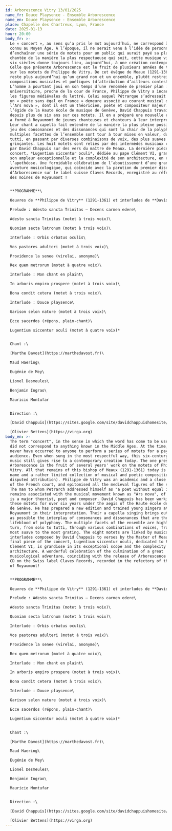 ```yaml
---
id: Arborescence Vitry 13/01/2025
name_fr: Douce Playsence - Ensemble Arborescence
name_en: Douce Playsence - Ensemble Arborescence
place: Chapelle des Chartreux, Lyon, France
date: 2025-01-13
hour: 20:00
body_fr: >-
  Le « concert », au sens qu’a pris le mot aujourd’hui, ne correspond à rien de
  connu au Moyen Âge. À l’époque, il ne serait venu à l’idée de personne
  d’enchaîner une série de motets pour un public qui aurait payé sa place. Même
  chantée de la manière la plus respectueuse qui soit, cette musique vieille de
  six siècles donne toujours lieu, aujourd’hui, à une création contemporaine.
  Celle que présente Arborescence est le fruit de plusieurs années de travail
  sur les motets de Philippe de Vitry. De cet évêque de Meaux (1291-1361), il ne
  reste plus aujourd’hui qu’un grand nom et un ensemble, plutôt restreint, de
  compositions musicales et poétiques (d’attribution d’ailleurs contestée).
  L’homme a pourtant joui en son temps d’une renommée de premier plan :
  universitaire, proche de la cour de France, Philippe de Vitry a incarné toutes
  les figures médiévales du lettré. Celui auquel Pétrarque s’adressait comme à
  un « poète sans égal en France » demeure associé au courant musical dit de «
  l’Ars nova », dont il est un théoricien, poète et compositeur majeur. Sous
  l’égide de la Haute école de musique de Genève, David Chappuis travaille
  depuis plus de six ans sur ces motets. Il en a préparé une nouvelle édition et
  a formé à Royaumont de jeunes chanteuses et chanteurs à leur interprétation.
  Leur chant a capella fait entendre de la manière la plus pleine possible le
  jeu des consonances et des dissonances qui sont la chair de la polyphonie. De
  multiples facettes de l’ensemble sont tour à tour mises en valeur, du solo au
  tutti, en passant par diverses combinaisons de voix, des plus suaves aux plus
  grinçantes. Les huit motets sont reliés par des intermèdes musicaux composés
  par David Chappuis sur des vers du maître de Meaux. La dernière pièce du
  concert, *Lugentium siccentur oculi*, dédiée au pape Clément VI, grandiose par
  son ampleur exceptionnelle et la complexité de son architecture, en constitue
  l’apothéose. Une formidable célébration de l’aboutissement d’une grande
  aventure musicologique, qui coïncide avec la parution du premier disque
  d’Arborescence sur le label suisse Claves Records, enregistré au réfectoire
  des moines de Royaumont ! 


  **PROGRAMME**\

  Oeuvres de **Philippe de Vitry** (1291-1361) et interludes de **David Chappuis** :*\

  Prelude : Adesto sancta Trinitas – Decens carmen edere\

  Adesto sancta Trinitas (motet à trois voix)\

  Quoniam secta latronum (motet à trois voix)\

  Interlude : Orbis orbatus oculis\

  Vos pastores adulteri (motet à trois voix)\

  Providence la senee (virelai, anonyme)\

  Rex quem metrorum (motet à quatre voix)\

  Interlude : Mon chant en plaint\

  In arboris empiro prospere (motet à trois voix)\

  Bona condit cetera (motet à trois voix)\

  Interlude : Douce playsence\

  Garison selon nature (motet à trois voix)\

  Ecce sacerdos (répons, plain-chant)\

  Lugentium siccentur oculi (motet à quatre voix)*


  Chant :\

  [Marthe Davost](https://marthedavost.fr)\

  Maud Haering\

  Eugénie de Mey\

  Lionel Desmeules\

  Benjamin Ingrao\

  Mauricio Montufar


  Direction :\

  [David Chappuis](https://sites.google.com/site/davidchappuishomesite/)\

  [Olivier Bettens](https://virga.org)
body_en: >-
  The term "concert", in the sense in which the word has come to be used today,
  did not correspond to anything known in the Middle Ages. At the time, it would
  never have occurred to anyone to perform a series of motets for a paying
  audience. Even when sung in the most respectful way, this six-century-old
  music still gives rise to a contemporary creation today. The one presented by
  Arborescence is the fruit of several years' work on the motets of Philippe de
  Vitry. All that remains of this bishop of Meaux (1291-1361) today is a great
  name and a rather limited collection of musical and poetic compositions (of
  disputed attribution). Philippe de Vitry was an academic and a close associate
  of the French court, and epitomised all the medieval figures of the scholar.
  The man to whom Petrarch addressed himself as "a poet without equal in France"
  remains associated with the musical movement known as "Ars nova", of which he
  is a major theorist, poet and composer. David Chappuis has been working on
  these motets for over six years under the aegis of the Haute école de musique
  de Genève. He has prepared a new edition and trained young singers at
  Royaumont in their interpretation. Their a capella singing brings out as fully
  as possible the interplay of consonances and dissonances that are the
  lifeblood of polyphony. The multiple facets of the ensemble are highlighted in
  turn, from solo to tutti, through various combinations of voices, from the
  most suave to the most grating. The eight motets are linked by musical
  interludes composed by David Chappuis to verses by the Master of Meaux. The
  final piece of the concert, Lugentium siccentur oculi, dedicated to Pope
  Clement VI, is grandiose in its exceptional scope and the complexity of its
  architecture. A wonderful celebration of the culmination of a great
  musicological adventure, coinciding with the release of Arborescence's first
  CD on the Swiss label Claves Records, recorded in the refectory of the monks
  of Royaumont! 


  **PROGRAMME**\

  Oeuvres de **Philippe de Vitry** (1291-1361) et interludes de **David Chappuis** :*\

  Prelude : Adesto sancta Trinitas – Decens carmen edere\

  Adesto sancta Trinitas (motet à trois voix)\

  Quoniam secta latronum (motet à trois voix)\

  Interlude : Orbis orbatus oculis\

  Vos pastores adulteri (motet à trois voix)\

  Providence la senee (virelai, anonyme)\

  Rex quem metrorum (motet à quatre voix)\

  Interlude : Mon chant en plaint\

  In arboris empiro prospere (motet à trois voix)\

  Bona condit cetera (motet à trois voix)\

  Interlude : Douce playsence\

  Garison selon nature (motet à trois voix)\

  Ecce sacerdos (répons, plain-chant)\

  Lugentium siccentur oculi (motet à quatre voix)*


  Chant :\

  [Marthe Davost](https://marthedavost.fr)\

  Maud Haering\

  Eugénie de Mey\

  Lionel Desmeules\

  Benjamin Ingrao\

  Mauricio Montufar


  Direction :\

  [David Chappuis](https://sites.google.com/site/davidchappuishomesite/)\

  [Olivier Bettens](https://virga.org)
---
```


